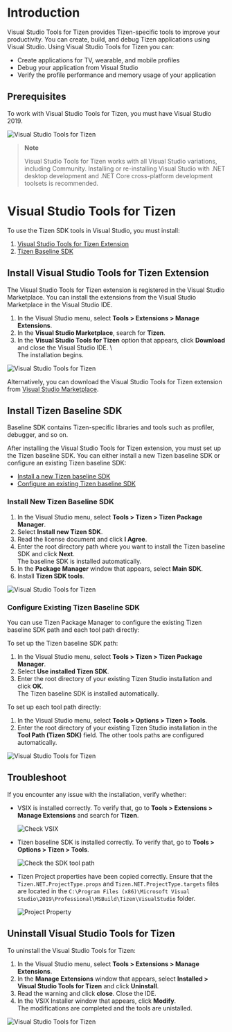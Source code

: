 # Introduction

Visual Studio Tools for Tizen provides Tizen-specific tools to improve your productivity. You can create, build, and debug Tizen applications using Visual Studio. Using Visual Studio Tools for Tizen you can:
- Create applications for TV, wearable, and mobile profiles
- Debug your application from Visual Studio
- Verify the profile performance and memory usage of your application

## Prerequisites

To work with Visual Studio Tools for Tizen, you must have Visual Studio 2019.

![Visual Studio Tools for Tizen](media/prerequisite-vs.png)

> **Note**
>
> Visual Studio Tools for Tizen works with all Visual Studio variations, including Community. Installing or re-installing Visual Studio with .NET desktop development and .NET Core cross-platform development toolsets is recommended.

# Visual Studio Tools for Tizen 

To use the Tizen SDK tools in Visual Studio, you must install:

1. [Visual Studio Tools for Tizen Extension](#installing-visual-studio-tools-for-tizen-extension )
2. [Tizen Baseline SDK](#install-tizen-baseline-sdk)

<a name="install"></a>
## Install Visual Studio Tools for Tizen Extension 

The Visual Studio Tools for Tizen extension is registered in the Visual Studio Marketplace. You can install the extensions from the Visual Studio Marketplace in the Visual Studio IDE.

1. In the Visual Studio menu, select **Tools > Extensions > Manage Extensions**.
2. In the **Visual Studio Marketplace**, search for **Tizen**.  
3. In the **Visual Studio Tools for Tizen** option that appears, click **Download** and close the Visual Studio IDE. \   
   The installation begins.

![Visual Studio Tools for Tizen](media/v1-install-tools.gif)

Alternatively, you can download the Visual Studio Tools for Tizen extension from [Visual Studio Marketplace](https://marketplace.visualstudio.com/items?itemName=tizen.VisualStudioToolsforTizen).

## Install Tizen Baseline SDK

Baseline SDK contains Tizen-specific libraries and tools such as profiler, debugger, and so on.

After installing the Visual Studio Tools for Tizen extension, you must set up the Tizen baseline SDK. You can either install a new Tizen baseline SDK or configure an existing Tizen baseline SDK:

- [Install a new Tizen baseline SDK](#install-new-tizen-baseline-sdk)
- [Configure an existing Tizen baseline SDK](#configure-existing-tizen-baseline-sdk)

### Install New Tizen Baseline SDK

1. In the Visual Studio menu, select **Tools > Tizen > Tizen Package Manager**.
2. Select **Install new Tizen SDK**.
3. Read the license document and click **I Agree**.
4. Enter the root directory path where you want to install the Tizen baseline SDK and click **Next**. \
   The baseline SDK is installed automatically.
5. In the **Package Manager** window that appears, select **Main SDK**.
6. Install **Tizen SDK tools**.

![Visual Studio Tools for Tizen](media/v2-install-baseline-sdk.gif)

### Configure Existing Tizen Baseline SDK

You can use Tizen Package Manager to configure the existing Tizen baseline SDK path and each tool path directly:

To set up the Tizen baseline SDK path:

1. In the Visual Studio menu, select **Tools > Tizen > Tizen Package Manager**.
2. Select **Use installed Tizen SDK**.
3. Enter the root directory of your existing Tizen Studio installation and click **OK**. \
   The Tizen baseline SDK is installed automatically.

To set up each tool path directly:

1. In the Visual Studio menu, select **Tools > Options > Tizen > Tools**.
2. Enter the root directory of your existing Tizen Studio installation in the **Tool Path (Tizen SDK)** field.
   The other tools paths are configured automatically.
	
![Visual Studio Tools for Tizen](media/v3-install-existing-sdk.gif)
  
## Troubleshoot

If you encounter any issue with the installation, verify whether:

- VSIX is installed correctly. To verify that, go to **Tools > Extensions > Manage Extensions** and search for **Tizen**.

  ![Check VSIX](media/cps-extension-and-updates.png)

- Tizen baseline SDK is installed correctly. To verify that, go to **Tools &gt; Options &gt; Tizen &gt; Tools**.

  ![Check the SDK tool path](media/howtoinstall-checktoolpath.png)

- Tizen Project properties have been copied correctly. Ensure that the `Tizen.NET.ProjectType.props` and `Tizen.NET.ProjectType.targets` files are located in the `C:\Program Files (x86)\Microsoft Visual Studio\2019\Professional\MSBuild\Tizen\VisualStudio` folder.

  ![Project Property](media/cps-project-property.png)

## Uninstall Visual Studio Tools for Tizen

To uninstall the Visual Studio Tools for Tizen:

1. In the Visual Studio menu, select **Tools > Extensions > Manage Extensions**.
2. In the **Manage Extensions** window that appears, select **Installed > Visual Studio Tools for Tizen** and click **Uninstall**.
3. Read the warning and click **close**. Close the IDE. 
4. In the VSIX Installer window that appears, click **Modify**. \
   The modifications are completed and the tools are unistalled.

![Visual Studio Tools for Tizen](media/v4-uninstall-tools.gif)

